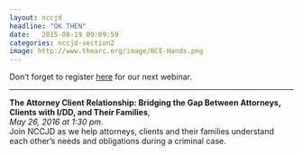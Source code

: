 ```yaml
---
layout: nccjd
headline: "OK THEN"
date:   2015-08-19 09:09:59
categories: nccjd-section2
image: http://www.thearc.org/image/NCE-Hands.png
---
```

Don’t forget to register <a href="https://thearc2.webex.com/thearc2/onstage/g.php?MTID=e0ea1f963608e20800ba15a84c8990770">here</a> for our next webinar.
<hr>
<b>The Attorney Client Relationship: Bridging the Gap Between Attorneys, Clients with I/DD, and Their Families</b>, <br><i>May 26, 2016 at 1:30 pm</i>. 
<br>Join NCCJD as we help attorneys, clients and their families understand each other’s needs and obligations during a criminal case.